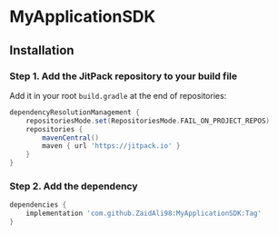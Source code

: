 # MyApplicationSDK

## Installation

### Step 1. Add the JitPack repository to your build file

Add it in your root `build.gradle` at the end of repositories:

```gradle
dependencyResolutionManagement {
    repositoriesMode.set(RepositoriesMode.FAIL_ON_PROJECT_REPOS)
    repositories {
        mavenCentral()
        maven { url 'https://jitpack.io' }
    }
}
```
###  Step 2. Add the dependency
```gradle
dependencies {
    implementation 'com.github.ZaidAli98:MyApplicationSDK:Tag'
}
```


